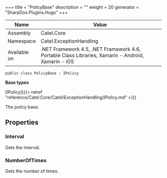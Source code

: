 

+++
title = "PolicyBase" 
description = ""
weight = 20
generator = "SharpDox.Plugins.Hugo"
+++

Name|Value
---|---
Assembly|Catel.Core
Namespace|Catel.ExceptionHandling
Available on|.NET Framework 4.5, .NET Framework 4.6, Portable Class Libraries, Xamarin - Android, Xamarin - iOS

```
public class PolicyBase : IPolicy
```

**Base types**

[IPolicy]({{< relref "reference/Catel.Core/Catel/ExceptionHandling/IPolicy.md" >}})

The policy base.

## Properties

### Interval

Gets the interval.

### NumberOfTimes

Gets the number of times.

